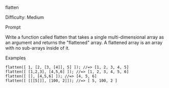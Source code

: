 flatten

Difficulty: Medium

Prompt

Write a function called flatten that takes a single multi-dimensional array as an argument and returns the "flattened" array. A flattened array is an array with no sub-arrays inside of it.

Examples

```
flatten([ 1, [2, [3, [4]], 5] ]); //=> [1, 2, 3, 4, 5]
flatten([ [1,2,3], [4,5,6] ]); //=> [1, 2, 3, 4, 5, 6]
flatten([ [], [4,5,6] ]); //=> [4, 5, 6]
flatten([ [[[5]]], [100, 2]]); //=> [ 5, 100, 2 ]
```
